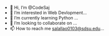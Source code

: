 - 👋 Hi, I’m @CodeSaj
- 👀 I’m interested in Web Devlopment...
- 🌱 I’m currently learning Python ...
- 💞️ I’m looking to collaborate on ...
- 📫 How to reach me  salallao0103@sdsu.edu...

<!---
CodeSaj/CodeSaj is a ✨ special ✨ repository because its `README.md` (this file) appears on your GitHub profile.
You can click the Preview link to take a look at your changes.
--->
